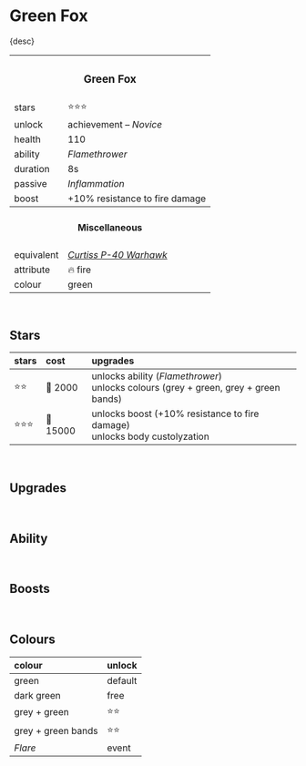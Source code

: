 # Green Fox

{desc}


<table>
  <tr>
    <th colspan="2"> <h3> Green Fox </h3> </th>
  </tr>
  <tr>
    <td> stars </td>
    <td> ⭐⭐⭐ </td>
  </tr>
  <tr>
    <td> unlock </td>
    <td> achievement – <em>Novice</em> </td>
  </tr>
  <tr>
    <td> health </td>
    <td> 110 </td>
  </tr>
  <tr>
    <td> ability </td>
    <td> <em> Flamethrower </em> </td>
  </tr>
  <tr>
    <td> duration </td>
    <td> 8s </td>
  </tr>
  <tr>
    <td> passive </td>
    <td> <em> Inflammation </em> </td>
  </tr>
  <tr>
    <td> boost </td>
    <td> +10% resistance to fire damage </td>
  </tr>
  <tr>
    <th colspan="2"> <h4> Miscellaneous </h4> </th>
  </tr>
  <tr>
    <td> equivalent </td>
    <td> <a href="https://en.wikipedia.org/wiki/Curtiss_P-40_Warhawk"> <em> Curtiss P-40 Warhawk </em> </a> </td>
  </tr>
  <tr>
    <td> attribute </td>
    <td> 🔥 fire </td>
  </tr>
  <tr>
    <td> colour </td>
    <td> green </td>
  </tr>
</table>

<br>

## Stars

| stars | cost | upgrades |
| :---- | :--- | :------- |
| ⭐⭐ | 🔸 2000 | unlocks ability (*Flamethrower*) <br> unlocks colours (grey + green, grey + green bands) |
| ⭐⭐⭐ | 🔸 15000 | unlocks boost (+10% resistance to fire damage) <br> unlocks body custolyzation |

<br>

## Upgrades

<br>

## Ability

<br>

## Boosts

<br>

## Colours

| colour | unlock |
| :----- | :----- |
| green | default |
| dark green | free |
| grey + green | ⭐⭐ |
| grey + green bands | ⭐⭐ |
| *Flare* | event |

